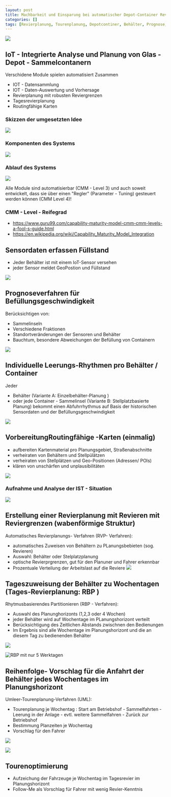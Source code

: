 ```yaml
---
layout: post
title: Machbarkeit und Einsparung bei automatischer Depot-Container Revier- und Tourenplanung
categories: []
tags: [Revierplanung, Tourenplanung, Depotcontiner, Behälter, Prognose, Karten, Glas, Depotcontainer]
--- 
```



![](../pics/20240122153217_glassammlung.png)
## IoT - Integrierte Analyse und Planung von Glas - Depot - Sammelcontanern 
Verschidene Module spielen automatisiert Zusammen 

- IOT - Datensammlung 
- IOT - Daten-Auswertung und Vorhersage 
- Revierplanung mit robusten Reviergrenzen 
- Tagesrevierplanung 
- Routingfähige Karten 

### Skizzen der umgesetzten Idee

![](../pics/20240122145938_Skizze_Idee.png)

### Komponenten des Systems 

![](../pics/20240122141633_rvp2.0-architektur_komponenten.png)

### Ablauf des Systems

![](../pics/20240122141952.png)

Alle Module sind automatisierbar (CMM - Level 3)  und auch soweit entwickelt, dass sie über einen "Regler" (Parameter - Tuning) gesteuert werden können (CMM Level 4)!

### CMM - Level - Reifegrad

- <https://www.guru99.com/capability-maturity-model-cmm-cmm-levels-a-fool-s-guide.html>
- <https://en.wikipedia.org/wiki/Capability_Maturity_Model_Integration>



## Sensordaten erfassen Füllstand 
- Jeder Behälter ist mit einem IoT-Sensor versehen 
- jeder Sensor meldet GeoPostion und Füllstand 

![](../pics/20240122150426_sensordaten.png)

## Prognoseverfahren für Befüllungsgeschwindigkeit 

Berücksichtigen von:
- Sammelinseln 
- Verschiedene Fraktionen 
- Standortveränderungen der Sensoren und Behälter 
- Bauchtum, besondere Abweichungen der Befüllung von Containern 

![](../pics/20240122150555_Prognose.png)
## Individuelle Leerungs-Rhythmen pro Behälter / Container 

Jeder
- Behälter (Variante A: Einzelbehälter-Planung )  
- oder jede Container - Sammelinsel (Variante B: Stellplatzbasierte Planung) 
bekommt einen Abfuhrrhythmus auf Basis der historischen Sensordaten und der Befüllungsgeschwindigkeit 

![](../pics/20240122150807_FF-Verfahren.png)
<!-- 
![](../pics/20240122142033-FF.png)
-->

## VorbereitungRoutingfähige -Karten (einmalig)
- aufbereiten Kartenmaterial pro Planungsgebiet, Straßenabschnitte  
- verheiraten von Behältern und Stellpülätzen
- verheiraten von Stellplätzen und Geo-Positionen (Adressen/ POIs)
- klären von unschärfen und unplausibilitäten

![](../pics/20240122142120_Map.png)

### Aufnahme und Analyse der IST - Situation 

![](../pics/20240122142242_IST-RVP.png)

## Erstellung einer Revierplanung mit Revieren mit Reviergrenzen (wabenförmige Struktur)

Automatisches Revierplanungs- Verfahren (RVP- Verfahren):
- automatisches Zuweisen von Behältern zu PLanungsbebieten (sog. Revieren)
- Auswahl: Behälter oder Stelplatzplanung 
- optische Revierprgrenzen, gut für den Planuner und Fahrer erkennbar  
- Prozentuale Verteilung der Arbeitslast auf die Reviere 
![](../pics/20240122150336.png)


## Tageszuweisung der Behälter zu Wochentagen (Tages-Revierplanung: RBP ) 
Rhytmusbasierendes Partitionieren (RBP - Verfahren):
- Auswahl des Planunghorizonts (1,2,3 oder 4 Wochen)
- jeder Behälter wird auf Wochentage im PLanungshorizont verteilt
- Berücksichtigung des Zeitlichen Abstands zwischnen den Bedienungen 
- Im Ergebnis sind alle Wochentage im Planungshorizont und die an diesem Tag zu bedienenden Behälter 
 
![](../pics/20240122150925_rbp-Verfahren.png)

![RBP mit nur 5 Werktagen ](../pics/20240122145555_rbp_5tage.png)

## Reihenfolge- Vorschlag für die Anfahrt der Behälter jedes Wochentages im Planungshorizont 

Umleer-Tourenplanung-Verfahren (UML):

- Tourenplanung je Wochentag : Start am Betriebshof - Sammelfahrten - Leerung in der Anlage - evtl. weitere Sammelfahren - Zurück zur Betriebshof
- Bestimmung Planzeiten je Wochentag 
- Vorschlag für den Fahrer

![](../pics/20240122151004_uml-Verfahren.png)

![](../pics/20240122145744_Tagestouren.png)

## Tourenoptimierung 

- Aufzeichung der Fahrzeuge je Wochentag im Tagesrevier im Planungshorizont 
- Follow-Me als Vorschlag für Fahrer mit wenig Revier-Kenntnis

